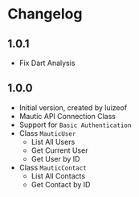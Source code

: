 # Changelog

## 1.0.1

- Fix Dart Analysis

## 1.0.0

- Initial version, created by luizeof
- Mautic API Connection Class
- Support for `Basic Authentication`
- Class `MauticUser`
  - List All Users
  - Get Current User
  - Get User by ID
- Class `MauticContact`
  - List All Contacts
  - Get Contact by ID
